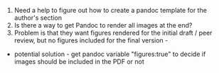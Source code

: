 1. Need a help to figure out how to create a pandoc template for the author's section
2. Is there a way to get Pandoc to render all images at the end? 
3. Problem is that they want figures rendered for the initial draft / peer review, but no figures included for the final version - 
- potential solution - get pandoc variable "figures:true" to decide if images should be included in the PDF or not


